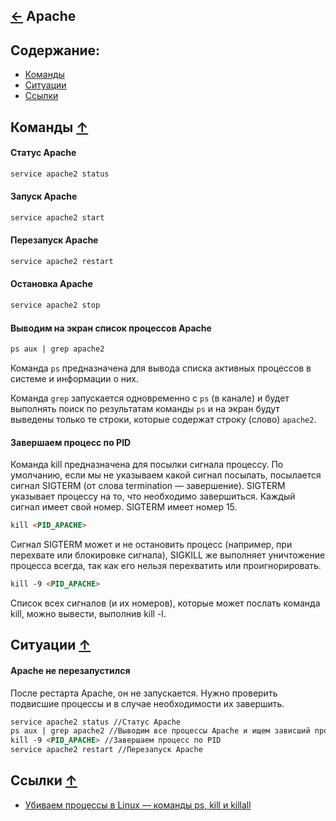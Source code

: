 [&larr;](../readme.md "Шпаргалка") Apache
--------------------------------------

## <a name="content"></a> Содержание:
- [Команды](#commands)
- [Ситуации](#situations)
- [Ссылки](#links)

## <a name="commands"></a> Команды [&uarr;](#content)

#### Статус Apache
```markdown
service apache2 status
```

#### Запуск Apache
```markdown
service apache2 start
```

#### Перезапуск Apache
```markdown
service apache2 restart
```

#### Остановка Apache
```markdown
service apache2 stop
```

#### Выводим на экран список процессов Apache
```markdown
ps aux | grep apache2
```
Команда `ps` предназначена для вывода списка активных процессов в системе и информации о них. 

Команда `grep` запускается одновременно с `ps` (в канале) и будет выполнять поиск по результатам команды `ps` и на экран будут выведены только те строки, которые содержат строку (слово) `apache2`.

#### Завершаем процесс по PID
Команда kill предназначена для посылки сигнала процессу. По умолчанию, если мы не указываем какой сигнал посылать, посылается сигнал SIGTERM (от слова termination — завершение). SIGTERM указывает процессу на то, что необходимо завершиться. Каждый сигнал имеет свой номер. SIGTERM имеет номер 15.
```markdown
kill <PID_APACHE>
```
Сигнал SIGTERM может и не остановить процесс (например, при перехвате или блокировке сигнала), SIGKILL же выполняет уничтожение процесса всегда, так как его нельзя перехватить или проигнорировать.
```markdown
kill -9 <PID_APACHE>
```
Список всех сигналов (и их номеров), которые может послать команда kill, можно вывести, выполнив kill -l.

## <a name="situations"></a> Ситуации [&uarr;](#content)

#### Apache не перезапустился
После рестарта Apache, он не запускается. Нужно проверить подвисшие процессы и в случае необходимости их завершить.
```markdown
service apache2 status //Статус Apache
ps aux | grep apache2 //Выводим все процессы Apache и ищем зависший процесс по PID
kill -9 <PID_APACHE> //Завершаем процесс по PID
service apache2 restart //Перезапуск Apache
```

## <a name="links"></a> Ссылки [&uarr;](#content)

- [Убиваем процессы в Linux — команды ps, kill и killall](https://pingvinus.ru/note/ps-kill-killall)